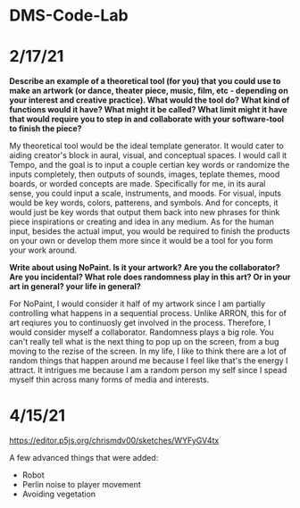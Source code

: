 # DMS-Code-Lab
# 2/17/21

**Describe an example of a theoretical tool (for you) that you could use to make an artwork (or dance, theater piece, music, film, etc - depending on your interest and creative practice). What would the tool do? What kind of functions would it have? What might it be called? What limit might it have that would require you to step in and collaborate with your software-tool to finish the piece?**

My theoretical tool would be the ideal template generator. It would cater to aiding creator's block in aural, visual, and conceptual spaces. I would call it Tempo, and the goal is to input a couple certian key words or randomize the inputs completely, then outputs of sounds, images, teplate themes, mood boards, or worded concepts are made. Specifically for me, in its aural sense, you could input a scale, instruments, and moods. For visual, inputs would be key words, colors, patterens, and symbols. And for concepts, it would just be key words that output them back into new phrases for think piece inspirations or creating and idea in any medium. As for the human input, besides the actual imput, you would be required to finish the products on your own or develop them more since it would be a tool for you form your work around.

**Write about using NoPaint. Is it your artwork? Are you the collaborator? Are you incidental? What role does randomness play in this art? Or in your art in general? your life in general?**

For NoPaint, I would consider it half of my artwork since I am partially controlling what happens in a sequential process. Unlike ARRON, this for of art reqiures you to continuosly get involved in the process. Therefore, I would consider myself a collaborator. Randomness plays a big role. You can't really tell what is the next thing to pop up on the screen, from a bug moving to the rezise of the screen. In my life, I like to think there are a lot of random things that happen around me because I feel like that's the energy I attract. It intrigues me because I am a random person my self since I spead myself thin across many forms of media and interests.


# 4/15/21

https://editor.p5js.org/chrismdv00/sketches/WYFyGV4tx

A few advanced things that were added:
- Robot
- Perlin noise to player movement
- Avoiding vegetation
